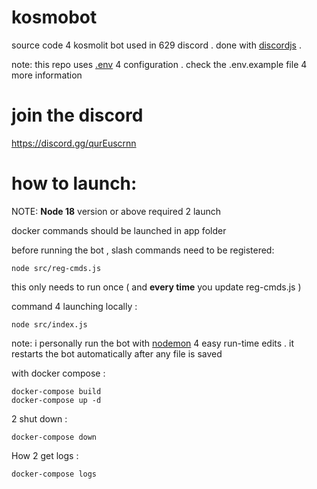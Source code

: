 # kosmobot

source code 4 kosmolit bot used in 629 discord . done with [discordjs](https://discord.js.org/) .

note: this repo uses [.env](https://www.npmjs.com/package/dotenv) 4 configuration . check the .env.example file 4 more information

# join the discord

https://discord.gg/qurEuscrnn

# how to launch:

NOTE:
**Node 18** version or above required 2 launch

docker commands should be launched in app folder

before running the bot , slash commands need to be registered:
```
node src/reg-cmds.js
```
this only needs to run once ( and **every time** you update reg-cmds.js )

command 4 launching locally :
```
node src/index.js
```
note: i personally run the bot with [nodemon](https://www.npmjs.com/package/nodemon) 4 easy run-time edits . it restarts the bot automatically after any file is saved

with docker compose :
```
docker-compose build
docker-compose up -d
```

2 shut down :
```
docker-compose down
```

How 2 get logs :
```
docker-compose logs
```
